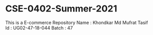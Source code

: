 # CSE-0402-Summer-2021
This is a E-commerce Repository
Name : Khondkar Md Mufrat Tasif   
Id : UG02-47-18-044
Batch : 47

